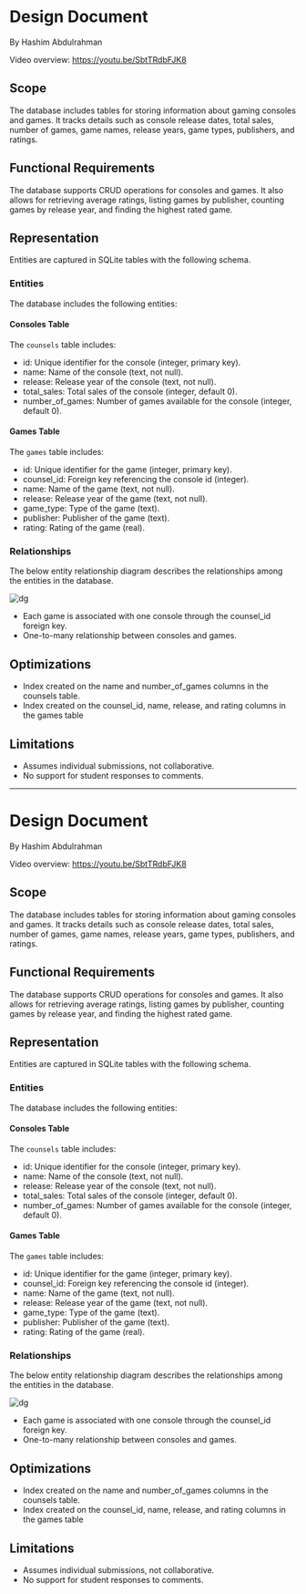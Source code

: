 # Design Document

By Hashim Abdulrahman

Video overview: <https://youtu.be/SbtTRdbFJK8>

## Scope

The database includes tables for storing information about gaming consoles and games. It tracks details such as console release dates, total sales, number of games, game names, release years, game types, publishers, and ratings.

## Functional Requirements

The database supports CRUD operations for consoles and games. It also allows for retrieving average ratings, listing games by publisher, counting games by release year, and finding the highest rated game.

## Representation

Entities are captured in SQLite tables with the following schema.

### Entities

The database includes the following entities:

#### Consoles Table

The `counsels` table includes:

* id: Unique identifier for the console (integer, primary key).
* name: Name of the console (text, not null).
* release: Release year of the console (text, not null).
* total_sales: Total sales of the console (integer, default 0).
* number_of_games: Number of games available for the console (integer, default 0).

#### Games Table

The `games` table includes:

* id: Unique identifier for the game (integer, primary key).
* counsel_id: Foreign key referencing the console id (integer).
* name: Name of the game (text, not null).
* release: Release year of the game (text, not null).
* game_type: Type of the game (text).
* publisher: Publisher of the game (text).
* rating: Rating of the game (real).

### Relationships

The below entity relationship diagram describes the relationships among the entities in the database.

![dg](diagram.png)

* Each game is associated with one console through the counsel_id foreign key.
* One-to-many relationship between consoles and games.

## Optimizations

* Index created on the name and number_of_games columns in the counsels table.
* Index created on the counsel_id, name, release, and rating columns in the games table

## Limitations

* Assumes individual submissions, not collaborative.
* No support for student responses to comments.


-----------------------------------------------------------------
# Design Document

By Hashim Abdulrahman

Video overview: <https://youtu.be/SbtTRdbFJK8>

## Scope

The database includes tables for storing information about gaming consoles and games. It tracks details such as console release dates, total sales, number of games, game names, release years, game types, publishers, and ratings.

## Functional Requirements

The database supports CRUD operations for consoles and games. It also allows for retrieving average ratings, listing games by publisher, counting games by release year, and finding the highest rated game.

## Representation

Entities are captured in SQLite tables with the following schema.

### Entities

The database includes the following entities:

#### Consoles Table

The `counsels` table includes:

* id: Unique identifier for the console (integer, primary key).
* name: Name of the console (text, not null).
* release: Release year of the console (text, not null).
* total_sales: Total sales of the console (integer, default 0).
* number_of_games: Number of games available for the console (integer, default 0).

#### Games Table

The `games` table includes:

* id: Unique identifier for the game (integer, primary key).
* counsel_id: Foreign key referencing the console id (integer).
* name: Name of the game (text, not null).
* release: Release year of the game (text, not null).
* game_type: Type of the game (text).
* publisher: Publisher of the game (text).
* rating: Rating of the game (real).

### Relationships

The below entity relationship diagram describes the relationships among the entities in the database.

![dg](diagram.png)

* Each game is associated with one console through the counsel_id foreign key.
* One-to-many relationship between consoles and games.

## Optimizations

* Index created on the name and number_of_games columns in the counsels table.
* Index created on the counsel_id, name, release, and rating columns in the games table

## Limitations

* Assumes individual submissions, not collaborative.
* No support for student responses to comments.




